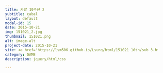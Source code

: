 ```yaml
---
title: 카발 10주년 2
subtitle: cabal
layout: default
modal-id: 15
date: 2015-10-21
img: 151021_2.jpg
thumbnail: 151021.png
alt: image-alt
project-date: 2015-10-21
site: <a href="https://lsm506.github.io/Lsung/html/151021_10th/sub_3.html" target="_blank">Go</a>
category: GAME
description: jquery/html/css

---
```

